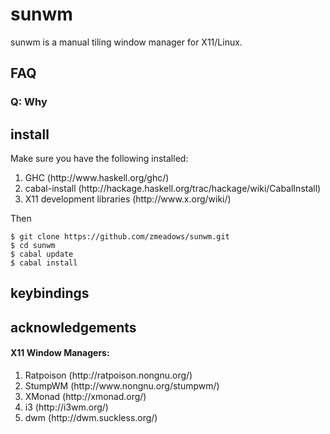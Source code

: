 # sunwm

sunwm is a manual tiling window manager for X11/Linux.

## FAQ

### Q: Why

## install

Make sure you have the following installed:

<ol>
<li>GHC (http://www.haskell.org/ghc/)</li>
<li>cabal-install (http://hackage.haskell.org/trac/hackage/wiki/CabalInstall)</li>
<li>X11 development libraries (http://www.x.org/wiki/)</li>
</ol>

Then

<pre><code>$ git clone https://github.com/zmeadows/sunwm.git
$ cd sunwm
$ cabal update
$ cabal install</pre></code>

## keybindings

## acknowledgements

#### X11 Window Managers:

<ol>
<li>Ratpoison (http://ratpoison.nongnu.org/)</li>
<li>StumpWM (http://www.nongnu.org/stumpwm/)</li>
<li>XMonad (http://xmonad.org/)</li>
<li>i3 (http://i3wm.org/)</li>
<li>dwm (http://dwm.suckless.org/)</li>
</ol>
